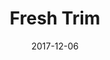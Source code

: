---
layout: site
title: "Fresh Trim"
date: 2017-12-06
categories: [community]
version: 4.4.6
major: 4
minor: 4
patch: 6
slug: fresh-trim
link: https://www.fresh-trim.com/
submitter: lpolepeddi
permalink: /sites/:slug
---